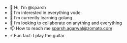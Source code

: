 - 👋 Hi, I’m @sparsh
- 👀 I’m interested in everything vode
- 🌱 I’m currently learning golang
- 💞️ I’m looking to collaborate on anything and everything
- 📫 How to reach me sparsh.agarwal@zomato.com
- ⚡ Fun fact: I play the guitar

<!---
sparsh-zom/sparsh-zom is a ✨ special ✨ repository because its `README.md` (this file) appears on your GitHub profile.
You can click the Preview link to take a look at your changes.
--->
